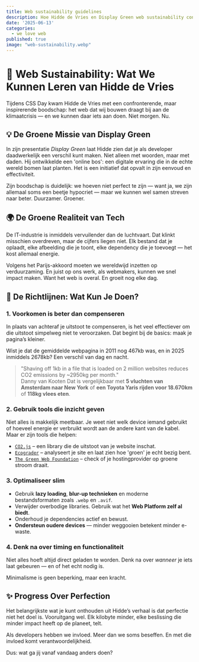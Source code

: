 ```yaml
---
title: Web sustainability guidelines
description: Hoe Hidde de Vries en Display Green web sustainability concreet maken
date: '2025-06-13'
categories:
  - we love web
published: true
image: "web-sustainability.webp"
---
```


# 🌱 Web Sustainability: Wat We Kunnen Leren van Hidde de Vries

Tijdens CSS Day kwam Hidde de Vries met een confronterende, maar inspirerende boodschap: het web dat wij bouwen draagt bij aan de klimaatcrisis — en we kunnen daar iets aan doen. Niet morgen. Nu.

## 💡 De Groene Missie van Display Green

In zijn presentatie *Display Green* laat Hidde zien dat je als developer daadwerkelijk een verschil kunt maken. Niet alleen met woorden, maar met daden. Hij ontwikkelde een 'online bos': een digitale ervaring die in de echte wereld bomen laat planten. Het is een initiatief dat opvalt in zijn eenvoud en effectiviteit.

Zijn boodschap is duidelijk: we hoeven niet perfect te zijn — want ja, we zijn allemaal soms een beetje hypocriet — maar we kunnen wel samen streven naar beter. Duurzamer. Groener.

## 🌍 De Groene Realiteit van Tech

De IT-industrie is inmiddels vervuilender dan de luchtvaart. Dat klinkt misschien overdreven, maar de cijfers liegen niet. Elk bestand dat je oplaadt, elke afbeelding die je toont, elke dependency die je toevoegt — het kost allemaal energie.

Volgens het Parijs-akkoord moeten we wereldwijd inzetten op verduurzaming. En juist op ons werk, als webmakers, kunnen we snel impact maken. Want het web is overal. En groeit nog elke dag.

## 📏 De Richtlijnen: Wat Kun Je Doen?

### 1. Voorkomen is beter dan compenseren

In plaats van achteraf je uitstoot te compenseren, is het veel effectiever om die uitstoot simpelweg niet te veroorzaken. Dat begint bij de basics: maak je pagina’s kleiner. 

Wist je dat de gemiddelde webpagina in 2011 nog 467kb was, en in 2025 inmiddels 2678kb? Een verschil van dag en nacht.

> "Shaving off 1kb in a file that is loaded on 2 million websites reduces CO2 emissions by ~2950kg per month."  
> Danny van Kooten
> Dat is vergelijkbaar met **5 vluchten van Amsterdam naar New York** of **een Toyota Yaris rijden voor 18.670km** of **118kg vlees eten**.

### 2. Gebruik tools die inzicht geven

Niet alles is makkelijk meetbaar. Je weet niet welk device iemand gebruikt of hoeveel energie er verbruikt wordt aan de andere kant van de kabel. Maar er zijn tools die helpen:

- [`CO2.js`](https://www.npmjs.com/package/@tgwf/co2) – een library die de uitstoot van je website inschat.  
- [`Ecograder`](https://ecograder.com) – analyseert je site en laat zien hoe 'groen' je echt bezig bent.  
- [`The Green Web Foundation`](https://www.thegreenwebfoundation.org/) – check of je hostingprovider op groene stroom draait.  

### 3. Optimaliseer slim

- Gebruik **lazy loading**, **blur-up technieken** en moderne bestandsformaten zoals `.webp` en `.avif`.
- Verwijder overbodige libraries. Gebruik wat het **Web Platform zelf al biedt**.
- Onderhoud je dependencies actief en bewust.
- **Ondersteun oudere devices** — minder weggooien betekent minder e-waste.

### 4. Denk na over timing en functionaliteit

Niet alles hoeft altijd direct geladen te worden. Denk na over *wanneer* je iets laat gebeuren — en of het echt nodig is. 

Minimalisme is geen beperking, maar een kracht.

## ✨ Progress Over Perfection

Het belangrijkste wat je kunt onthouden uit Hidde’s verhaal is dat perfectie niet het doel is. Vooruitgang wel. Elk kilobyte minder, elke beslissing die minder impact heeft op de planeet, telt.

Als developers hebben we invloed. Meer dan we soms beseffen. En met die invloed komt verantwoordelijkheid.

Dus: wat ga jij vanaf vandaag anders doen?
